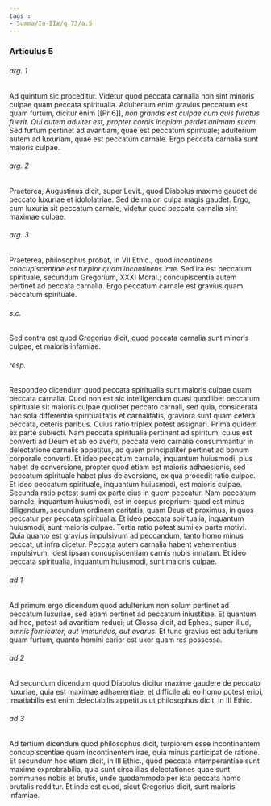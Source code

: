 ```yaml
---
tags : 
- Summa/Ia-IIæ/q.73/a.5
---
```


### Articulus 5

###### arg. 1
Ad quintum sic proceditur. Videtur quod peccata carnalia non sint minoris culpae quam peccata spiritualia. Adulterium enim gravius peccatum est quam furtum, dicitur enim [[Pr 6]], *non grandis est culpae cum quis furatus fuerit. Qui autem adulter est, propter cordis inopiam perdet animam suam*. Sed furtum pertinet ad avaritiam, quae est peccatum spirituale; adulterium autem ad luxuriam, quae est peccatum carnale. Ergo peccata carnalia sunt maioris culpae.

###### arg. 2
Praeterea, Augustinus dicit, super Levit., quod Diabolus maxime gaudet de peccato luxuriae et idololatriae. Sed de maiori culpa magis gaudet. Ergo, cum luxuria sit peccatum carnale, videtur quod peccata carnalia sint maximae culpae.

###### arg. 3
Praeterea, philosophus probat, in VII Ethic., quod *incontinens concupiscentiae est turpior quam incontinens irae*. Sed ira est peccatum spirituale, secundum Gregorium, XXXI Moral.; concupiscentia autem pertinet ad peccata carnalia. Ergo peccatum carnale est gravius quam peccatum spirituale.

###### s.c.
Sed contra est quod Gregorius dicit, quod peccata carnalia sunt minoris culpae, et maioris infamiae.

###### resp.
Respondeo dicendum quod peccata spiritualia sunt maioris culpae quam peccata carnalia. Quod non est sic intelligendum quasi quodlibet peccatum spirituale sit maioris culpae quolibet peccato carnali, sed quia, considerata hac sola differentia spiritualitatis et carnalitatis, graviora sunt quam cetera peccata, ceteris paribus. Cuius ratio triplex potest assignari. Prima quidem ex parte subiecti. Nam peccata spiritualia pertinent ad spiritum, cuius est converti ad Deum et ab eo averti, peccata vero carnalia consummantur in delectatione carnalis appetitus, ad quem principaliter pertinet ad bonum corporale converti. Et ideo peccatum carnale, inquantum huiusmodi, plus habet de conversione, propter quod etiam est maioris adhaesionis, sed peccatum spirituale habet plus de aversione, ex qua procedit ratio culpae. Et ideo peccatum spirituale, inquantum huiusmodi, est maioris culpae. Secunda ratio potest sumi ex parte eius in quem peccatur. Nam peccatum carnale, inquantum huiusmodi, est in corpus proprium; quod est minus diligendum, secundum ordinem caritatis, quam Deus et proximus, in quos peccatur per peccata spiritualia. Et ideo peccata spiritualia, inquantum huiusmodi, sunt maioris culpae. Tertia ratio potest sumi ex parte motivi. Quia quanto est gravius impulsivum ad peccandum, tanto homo minus peccat, ut infra dicetur. Peccata autem carnalia habent vehementius impulsivum, idest ipsam concupiscentiam carnis nobis innatam. Et ideo peccata spiritualia, inquantum huiusmodi, sunt maioris culpae.

###### ad 1
Ad primum ergo dicendum quod adulterium non solum pertinet ad peccatum luxuriae, sed etiam pertinet ad peccatum iniustitiae. Et quantum ad hoc, potest ad avaritiam reduci; ut Glossa dicit, ad Ephes., super illud, *omnis fornicator, aut immundus, aut avarus*. Et tunc gravius est adulterium quam furtum, quanto homini carior est uxor quam res possessa.

###### ad 2
Ad secundum dicendum quod Diabolus dicitur maxime gaudere de peccato luxuriae, quia est maximae adhaerentiae, et difficile ab eo homo potest eripi, insatiabilis est enim delectabilis appetitus ut philosophus dicit, in III Ethic.

###### ad 3
Ad tertium dicendum quod philosophus dicit, turpiorem esse incontinentem concupiscentiae quam incontinentem irae, quia minus participat de ratione. Et secundum hoc etiam dicit, in III Ethic., quod peccata intemperantiae sunt maxime exprobrabilia, quia sunt circa illas delectationes quae sunt communes nobis et brutis, unde quodammodo per ista peccata homo brutalis redditur. Et inde est quod, sicut Gregorius dicit, sunt maioris infamiae.

